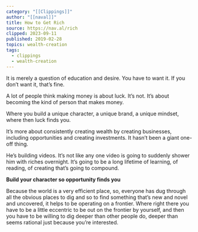 ```yaml
---
category: "[[Clippings]]"
author: "[[naval]]"
title: How to Get Rich
source: https://nav.al/rich
clipped: 2023-09-11
published: 2019-02-28
topics: wealth-creation
tags:
  - clippings
  - wealth-creation
---
```


It is merely a question of education and desire. You have to want it. If you don’t want it, that’s fine.

A lot of people think making money is about luck. It’s not. It’s about becoming the kind of person that makes money.

Where you build a unique character, a unique brand, a unique mindset, where then luck finds you.

It’s more about consistently creating wealth by creating businesses, including opportunities and creating investments. It hasn’t been a giant one-off thing.

He’s building videos. It’s not like any one video is going to suddenly shower him with riches overnight. It’s going to be a long lifetime of learning, of reading, of creating that’s going to compound.

**Build your character so opportunity finds you**

Because the world is a very efficient place, so, everyone has dug through all the obvious places to dig and so to find something that’s new and novel and uncovered, it helps to be operating on a frontier.
Where right there you have to be a little eccentric to be out on the frontier by yourself, and then you have to be willing to dig deeper than other people do, deeper than seems rational just because you’re interested.
